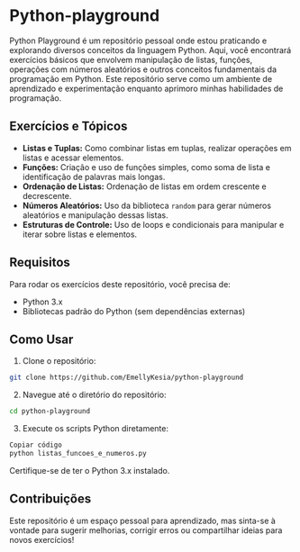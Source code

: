 # Python-playground

Python Playground é um repositório pessoal onde estou praticando e explorando diversos conceitos da linguagem Python. Aqui, você encontrará exercícios básicos que envolvem manipulação de listas, funções, operações com números aleatórios e outros conceitos fundamentais da programação em Python. Este repositório serve como um ambiente de aprendizado e experimentação enquanto aprimoro minhas habilidades de programação.

## Exercícios e Tópicos

- **Listas e Tuplas:** Como combinar listas em tuplas, realizar operações em listas e acessar elementos.
- **Funções:** Criação e uso de funções simples, como soma de lista e identificação de palavras mais longas.
- **Ordenação de Listas:** Ordenação de listas em ordem crescente e decrescente.
- **Números Aleatórios:** Uso da biblioteca `random` para gerar números aleatórios e manipulação dessas listas.
- **Estruturas de Controle:** Uso de loops e condicionais para manipular e iterar sobre listas e elementos.

## Requisitos

Para rodar os exercícios deste repositório, você precisa de:

- Python 3.x
- Bibliotecas padrão do Python (sem dependências externas)

## Como Usar

1. Clone o repositório:

```bash
git clone https://github.com/EmellyKesia/python-playground
```
2. Navegue até o diretório do repositório:

```bash
cd python-playground
```
3. Execute os scripts Python diretamente:

```bash
Copiar código
python listas_funcoes_e_numeros.py
 ```
Certifique-se de ter o Python 3.x instalado.

## Contribuições
Este repositório é um espaço pessoal para aprendizado, mas sinta-se à vontade para sugerir melhorias, corrigir erros ou compartilhar ideias para novos exercícios!
